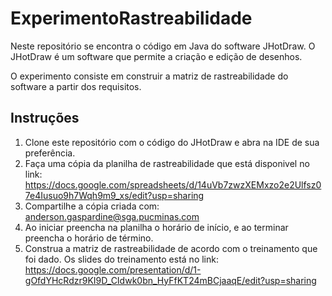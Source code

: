 # ExperimentoRastreabilidade

Neste repositório se encontra o código em Java do software JHotDraw.
O JHotDraw é um software que permite a criação e edição de desenhos.

O experimento consiste em construir a matriz de rastreabilidade do software a partir dos requisitos.

## Instruções

1. Clone este repositório com o código do JHotDraw e abra na IDE de sua preferência.
1. Faça uma cópia da planilha de rastreabilidade que está disponivel no link: https://docs.google.com/spreadsheets/d/14uVb7zwzXEMxzo2e2Ulfsz07e4Iusuo9h7Wqh9m9_xs/edit?usp=sharing
1. Compartilhe a cópia criada com: anderson.gaspardine@sga.pucminas.com
1. Ao iniciar preencha na planilha o horário de início, e ao terminar preencha o horário de término.
1. Construa a matriz de rastreabilidade de acordo com o treinamento que foi dado. Os slides do treinamento está no link: https://docs.google.com/presentation/d/1-gOfdYHcRdzr9KI9D_CIdwk0bn_HyFfKT24mBCjaaqE/edit?usp=sharing
